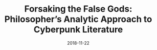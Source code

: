---
title: "Forsaking the False Gods: Philosopher’s Analytic Approach to
Cyberpunk Literature"
collection: publications
category: manuscripts
permalink: /publication/roundtable.md
excerpt: 'Cyberpunk, on par of philosophy, as both try to analyze real
scientific discoveries and its possible outcomes, can be treated as a form of
thought experiments, creating technologically-enhanced imagined worlds to
question certain boundaries of traditional philosophical reflexion. On this ground,
there is an important assignment for philosophy and literature to set up and
enquire these possible worlds as a sort of mental laboratory for testing various
notions, ideas and experiments - both technological and philosophical with their
possible consequences. Philosophy and cyberpunk literature, while having
radically different aims, tools and techniques, share this feature and can
complement each other in the task of understanding modernity'
date: 2018-11-22
venue: 'A Roundtable on Interdisciplinary Literary studies (ed. Paweł Wojtas, Wyd. Artes Liberales UW, 2014'
# slidesurl: 'http://academicpages.github.io/files/slides1.pdf'
paperurl: 'https://portal.research.lu.se/files/18175187/RILS.pdf'
citation: 'Mamak, W. (2014). Forsaking the false gods: Philosopher’s analytic approach to cyberpunk
literature. In P. Wojtas (Ed.), A roundtable on interdisciplinary literary studies (pp. 81-
90). Faculty of Artes Liberales, University of Warsaw.'
---